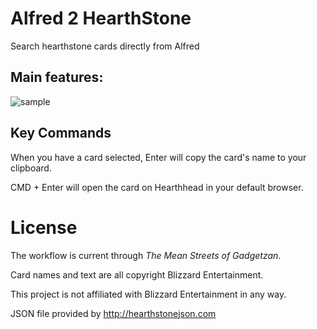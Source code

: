 # Alfred 2 HearthStone

Search hearthstone cards directly from Alfred


## Main features:

![sample](https://raw.github.com/gabrielrios/alfred2-hearthstone/master/screenshots/sample.png)

## Key Commands

 When you have a card selected, Enter will copy the card's name to your clipboard.
 
 CMD + Enter will open the card on Hearthhead in your default browser.

# License

The workflow is current through *The Mean Streets of Gadgetzan*.

Card names and text are all copyright Blizzard Entertainment.

This project is not affiliated with Blizzard Entertainment in any way.

JSON file provided by http://hearthstonejson.com
